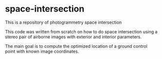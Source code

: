 # space-intersection
This is a repository of photogrammetry space intersection

This code was written from scratch on how to do space intersection using a stereo pair of airborne images with exterior and interior parameters. 

The main goal is to compute the optimized location of a ground control point with known image coordinates. 

